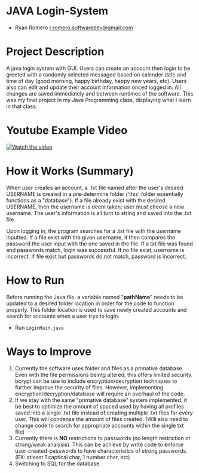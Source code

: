 # JAVA Login-System
- Ryan Romero         r.romero.softwaredev@gmail.com

# Project Description
A java login system with GUI. Users can create an account then login to be greeted with a randomly selected messaged based on calender date and time of day (good morning, happy birthday, happy new years, etc). Users also can edit and update their account information onced logged in. All changes are saved immediately and between runtimes of the software. This was my final project in my Java Programming class, displaying what I learn in that class.

# Youtube Example Video
[![Watch the video](https://img.youtube.com/vi/h6_kHkv53fo/maxresdefault.jpg)](https://youtu.be/h6_kHkv53fo)

# How it Works (Summary)
When user creates an account, a .txt file named after the user's desired USERNAME is created in a pre-determine folder ('this' folder essentially functions as a "database"). If a file already exist with the desired USERNAME, then the username is deem taken; user must choose a new username. The user's information is all turn to string and saved into the .txt file. 

Upon logging in, the program searches for a .txt file with the username inputted. If a file exist with the given username, it then compares the password the user input with the one saved in the file. If a txt file was found and passwords match, login was successful. If no file exist, username is incorrect. If file exist but passwords do not match, password is incorrect.

# How to Run
Before running the Java file, a variable named "**pathName**" needs to be updated to a desired folder location in order for the code to function properly. This folder location is used to save newly created accounts and search for accounts when a user trys to login.
- Run ```LoginMain.java```


# Ways to Improve
1. Currently the software uses folder and files as a primative database. Even with the file permissions beintg altered, this offers limited security. bcrypt can be use to include encryption/decryption techniques to further improve the security of files. However, implementing encryption/decryption/database will require an overhaul of the code.
2. If we stay with the same "primative database" system implemented, it be best to optimize the amount of spaced used by having all profiles saved into a single .txt file instead of creating multiple .txt files for every user. This will condense the amount of files created. (Will also need to change code to search for appropriate accounts within the single txt file)
3. Currently there is **NO** restrictions to passwords (no length restriction or strong/weak analysis). This can be achieve by write code to enforce user-created-passwords to have characteristics of strong passwords. (EX: atleast 1 captical char, 1 number char, etc)
4. Switching to SQL for the database.
